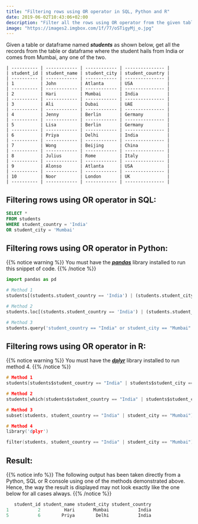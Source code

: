 ```yaml
---
title: "Filtering rows using OR operator in SQL, Python and R"
date: 2019-06-02T10:43:06+02:00
description: "Filter all the rows using OR operator from the given table in SQL or given dataframe in Python or R."
image: "https://images2.imgbox.com/1f/77/oSTigyMj_o.jpg"
---
```


Given a table or dataframe named *__students__* as shown below, get all the records from the table or dataframe where the student hails from India or comes from Mumbai, any one of the two.

```
| ---------- | ------------ | ------------ | --------------- |
| student_id | student_name | student_city | student_country |
| ---------- | ------------ | ------------ | --------------- |
| 1          | John         | Atlanta      | USA             |
| ---------- | ------------ | ------------ | --------------- |
| 2          | Hari         | Mumbai       | India           |
| ---------- | ------------ | ------------ | --------------- |
| 3          | Ali          | Dubai        | UAE             |
| ---------- | ------------ | ------------ | --------------- |
| 4          | Jenny        | Berlin       | Germany         |
| ---------- | ------------ | ------------ | --------------- |
| 5          | Lisa         | Berlin       | Germany         |
| ---------- | ------------ | ------------ | --------------- |
| 6          | Priya        | Delhi        | India           |
| ---------- | ------------ | ------------ | --------------- |
| 7          | Wong         | Beijing      | China           |
| ---------- | ------------ | ------------ | --------------- |
| 8          | Julius       | Rome         | Italy           |
| ---------- | ------------ | ------------ | --------------- |
| 9          | Alonso       | Atlanta      | USA             |
| ---------- | ------------ | ------------ | --------------- |
| 10         | Noor         | London       | UK              |
| ---------- | ------------ | ------------ | --------------- |
```

## Filtering rows using OR operator in SQL:

```SQL
SELECT * 
FROM students
WHERE student_country = 'India'
OR student_city = 'Mumbai'
```

## Filtering rows using OR operator in Python:

{{% notice warning %}}
You must have the *__[pandas](https://pandas.pydata.org/)__* library installed to run this snippet of code.
{{% /notice %}}

```Python
import pandas as pd

# Method 1
students[(students.student_country == 'India') | (students.student_city == 'Mumbai')]

# Method 2
students.loc[(students.student_country == 'India') | (students.student_city == 'Mumbai')]

# Method 3
students.query('student_country == "India" or student_city == "Mumbai"')
```

## Filtering rows using OR operator in R:

{{% notice warning %}}
You must have the *__[dplyr](https://dplyr.tidyverse.org/)__* library installed to run method 4.
{{% /notice %}}

```C
# Method 1
students[students$student_country == "India" | students$student_city == "Mumbai",]

# Method 2
students[which(students$student_country == "India" | students$student_city == "Mumbai"),]

# Method 3
subset(students, student_country == "India" | student_city == "Mumbai")

# Method 4
library('dplyr')

filter(students, student_country == "India" | student_city == "Mumbai")
```

## Result:

{{% notice info %}}
The following output has been taken directly from a Python, SQL or R console using one of the methods demonstrated above. Hence, the way the result is displayed may not look exactly like the one below for all cases always.
{{% /notice %}}

```C
   student_id student_name student_city student_country
1           2         Hari       Mumbai           India
5           6        Priya        Delhi           India
```